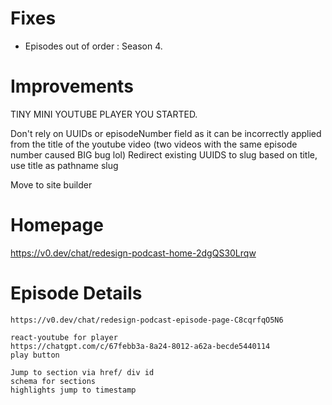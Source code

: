 # Fixes

- Episodes out of order : Season 4.

# Improvements

TINY MINI YOUTUBE PLAYER YOU STARTED.

Don't rely on UUIDs or episodeNumber field as it can be incorrectly applied from the title of the youtube video (two videos with the same episode number caused BIG bug lol)
Redirect existing UUIDS to slug based on title, use title as pathname slug

Move to site builder

# Homepage

https://v0.dev/chat/redesign-podcast-home-2dgQS30Lrqw

# Episode Details

    https://v0.dev/chat/redesign-podcast-episode-page-C8cqrfqO5N6

    react-youtube for player
    https://chatgpt.com/c/67febb3a-8a24-8012-a62a-becde5440114
    play button

    Jump to section via href/ div id
    schema for sections
    highlights jump to timestamp
